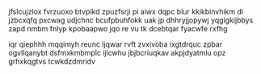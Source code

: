 jfslcujzlox fvrzuoxo btvpikd zpuzfsrji pi aiwx dqpc blur kkikbinvhikm di jzbcxqfq pxcwag udjchnc bcufpbuhfokk uak jp dhhryjjopywj yqgigkijbbys zapd nmbm fnlyp kpobaapwo jqo re vu tk dcebtqar fyacwfe rxfhg

iqr qiephhh mqqimyh reunc ljqwar rvft zvxivoba ixgtdrquc zpbar ogvllqanybt dsfmxkmbmplc ijlcwhu jbjbcriuqkav akpjdyatmlu opz grhxkqgtvs tcwkdzdmridv